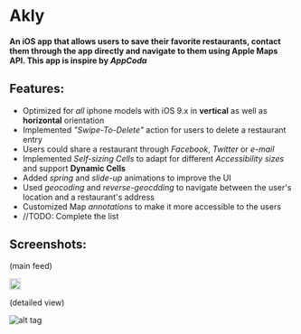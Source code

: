 # Akly

#### An iOS app that allows users to save their favorite restaurants, contact them through the app directly and navigate to them using Apple Maps API. This app is inspire by *AppCoda*


## Features: 
*  Optimized for *all* iphone models with iOS 9.x in **vertical** as well as **horizontal** orientation
*  Implemented  *"Swipe-To-Delete"* action for users to delete a restaurant entry
*  Users could share a restaurant through *Facebook*, *Twitter* or *e-mail* 
*  Implemented *Self-sizing Cells* to adapt for different *Accessibility sizes* and support **Dynamic Cells**
*  Added *spring* and *slide-up* animations to improve the UI
*  Used *geocoding* and *reverse-geocdding* to navigate between the user's location and a restaurant's address
*  Customized Map *annotations* to make it more accessible to the users
*  //TODO: Complete the list



## Screenshots: 
(main feed)

<img src="https://cloud.githubusercontent.com/assets/11590314/12259154/2a813b3c-b92d-11e5-9761-b50fa1f35153.png" style="width:20px; height:20px">

(detailed view)

![alt tag](https://cloud.githubusercontent.com/assets/11590314/12259163/39289b6c-b92d-11e5-9704-badb3f64744e.png)

